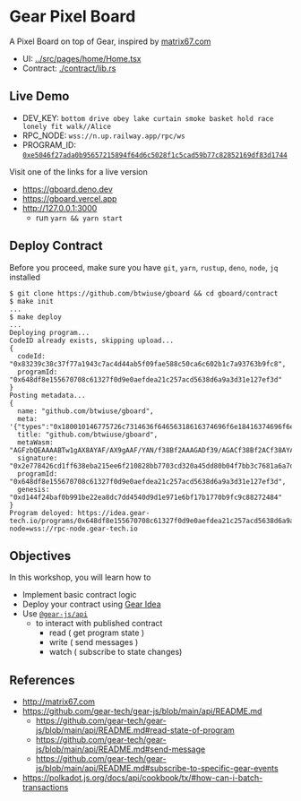 # Gear Pixel Board

A Pixel Board on top of Gear, inspired by [matrix67.com](http://matrix67.com/)

- UI: [../src/pages/home/Home.tsx](https://github.com/btwiuse/gboard/blob/main/src/pages/home/Home.tsx)
- Contract: [./contract/lib.rs](./lib.rs)

## Live Demo

- DEV_KEY:
  `bottom drive obey lake curtain smoke basket hold race lonely fit walk//Alice`
- RPC_NODE: `wss://n.up.railway.app/rpc/ws`
- PROGRAM_ID:
  [`0xe5046f27ada0b95657215894f64d6c5028f1c5cad59b77c82852169df83d1744`](https://idea.gear-tech.io/programs/0xe5046f27ada0b95657215894f64d6c5028f1c5cad59b77c82852169df83d1744?node=wss://n.up.railway.app/rpc/ws)

Visit one of the links for a live version

- https://gboard.deno.dev
- https://gboard.vercel.app
- http://127.0.0.1:3000
  - run `yarn && yarn start`

## Deploy Contract

Before you proceed, make sure you have `git`, `yarn`, `rustup`, `deno`, `node`,
`jq` installed

```
$ git clone https://github.com/btwiuse/gboard && cd gboard/contract
$ make init
...
$ make deploy
...
Deploying program...
CodeID already exists, skipping upload...
{
  codeId: "0x83239c38c37f77a1943c7ac4d44ab5f09fae588c50ca6c602b1c7a93763b9fc8",
  programId: "0x648df8e155670708c61327f0d9e0aefdea21c257acd5638d6a9a3d31e127ef3d"
}
Posting metadata...
{
  name: "github.com/btwiuse/gboard",
  meta: '{"types":"0x180010146775726c7314636f64656318616374696f6e18416374696f6e0001041841646455726c080110636f...',
  title: "github.com/btwiuse/gboard",
  metaWasm: "AGFzbQEAAAABTw1gAX8AYAF/AX9gAAF/YAN/f38Bf2AAAGADf39/AGACf38Bf2ACf38AYAR/f39/AGAEf39/fwF/YAV/f39/fwBg...",
  signature: "0x2e778426cd1ff638eba215ee6f210828bb7703cd320a45dd80b04f7bb3c7681a6a7d99f45b90d2cce58f887a93551b9439...",
  programId: "0x648df8e155670708c61327f0d9e0aefdea21c257acd5638d6a9a3d31e127ef3d",
  genesis: "0xd144f24baf0b991be22ea8dc7dd4540d9d1e971e6bf17b1770b9fc9c88272484"
}
Program deloyed: https://idea.gear-tech.io/programs/0x648df8e155670708c61327f0d9e0aefdea21c257acd5638d6a9a3d31e127ef3d?node=wss://rpc-node.gear-tech.io
```

## Objectives

In this workshop, you will learn how to

- Implement basic contract logic
- Deploy your contract using [Gear Idea](https://idea.gear-tech.io)
- Use [`@gear-js/api`](https://www.npmjs.com/package/@gear-js/api)
  - to interact with published contract
    - read ( get program state )
    - write ( send messages )
    - watch ( subscribe to state changes)

## References

- http://matrix67.com
- https://github.com/gear-tech/gear-js/blob/main/api/README.md
  - https://github.com/gear-tech/gear-js/blob/main/api/README.md#read-state-of-program
  - https://github.com/gear-tech/gear-js/blob/main/api/README.md#send-message
  - https://github.com/gear-tech/gear-js/blob/main/api/README.md#subscribe-to-specific-gear-events
- https://polkadot.js.org/docs/api/cookbook/tx/#how-can-i-batch-transactions
